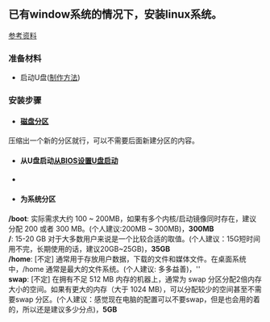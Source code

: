 ## 已有window系统的情况下，安装linux系统。
[参考资料](https://blog.csdn.net/flyyufenfei/article/details/79187656)

### 准备材料
* 启动U盘([制作方法](https://tutorials.ubuntu.com/tutorial/tutorial-create-a-usb-stick-on-windows#0))

### 安装步骤

* #### [磁盘分区](http://jingyan.baidu.com/article/425e69e6bbd0c7be14fc164a.html)
压缩出一个新的分区就行，可以不需要后面新建分区的内容。

* #### 从U盘启动[从BIOS设置U盘启动](http://www.udashi.com/jc/2.html)

* #### 

* #### 为系统分区

**/boot**:  实际需求大约 100 ~ 200MB，如果有多个内核/启动镜像同时存在，建议分配 200 或者 300 MB。(个人建议:200MB ~ 300MB)，**300MB**<br>
**/**: 15-20 GB 对于大多数用户来说是一个比较合适的取值。(个人建议：15G短时间用不完，长期使用的话，建议20GB~25GB)，**35GB**<br>
**/home**: [不定] 通常用于存放用户数据，下载的文件和媒体文件。在桌面系统中，/home 通常是最大的文件系统。(个人建议: 多多益善)，''<br>
**swap**: [不定] 在拥有不足 512 MB 内存的机器上，通常为 swap 分区分配2倍内存大小的空间。如果有更大的内存（大于 1024 MB），可以分配较少的空间甚至不需要swap 分区。(个人建议：感觉现在电脑的配置可以不要swap，但是也会用的着的，所以还是建议多少分点)，**5GB**<br>

